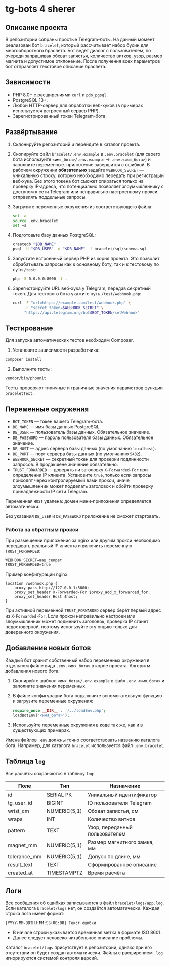 # tg-bots 4 sherer

## Описание проекта

В репозитории собраны простые Telegram-боты. На данный момент реализован
бот `bracelet`, который рассчитывает набор бусин для многооборотного
браслета. Бот ведёт диалог с пользователем, по очереди запрашивая
обхват запястья, количество витков, узор, размер магнита и допустимое
отклонение. После получения всех параметров бот отправляет текстовое
описание браслета.

## Зависимости

- PHP 8.0+ с расширениями `curl` и `pdo_pgsql`.
- PostgreSQL 13+.
- Любой HTTP-сервер для обработки веб-хуков (в примерах используется
  встроенный сервер PHP).
- Зарегистрированный токен Telegram-бота.

## Развёртывание

1. Склонируйте репозиторий и перейдите в каталог проекта.
2. Скопируйте файл `bracelet/.env.example` в `.env.bracelet` (для своего бота используйте `<имя_бота>/.env.example` → `.env.<имя_бота>`) и заполните переменные.
   приложение завершится с ошибкой. В рабочем окружении **обязательно**
   задайте `WEBHOOK_SECRET` — уникальную строку, которую необходимо
   передать при регистрации веб‑хука. Без этого токена бот сможет
   опираться только на проверку IP‑адреса, что потенциально позволяет
   злоумышленнику с доступом к сети Telegram или неправильно
   настроенному прокси отправлять поддельные запросы.
3. Загрузите переменные окружения из соответствующего файла:

   ```bash
   set -a
   source .env.bracelet
   set +a
   ```

4. Подготовьте базу данных PostgreSQL:

   ```bash
   createdb "$DB_NAME"
   psql -U "$DB_USER" -d "$DB_NAME" -f bracelet/sql/schema.sql
   ```

5. Запустите встроенный сервер PHP из корня проекта.
   Это позволит обрабатывать запросы как к основному боту,
   так и к тестовому по пути `/test`:

   ```bash
   php -S 0.0.0.0:8000 -t .
   ```

6. Зарегистрируйте URL веб-хука у Telegram, передав секретный токен.
   Для тестового бота укажите путь `/test/webhook.php`:

   ```bash
   curl -F "url=https://example.com/test/webhook.php" \
        -F "secret_token=$WEBHOOK_SECRET" \
        "https://api.telegram.org/bot$BOT_TOKEN/setWebhook"
   ```

## Тестирование

Для запуска автоматических тестов необходим Composer.

1. Установите зависимости разработчика:

```bash
composer install
```

2. Выполните тесты:

```bash
vendor/bin/phpunit
```

Тесты проверяют типичные и граничные значения параметров функции
`braceletText`.

## Переменные окружения

- `BOT_TOKEN` — токен вашего Telegram-бота.
- `DB_NAME` — имя базы данных PostgreSQL.
- `DB_USER` — пользователь базы данных. Обязательное значение.
- `DB_PASSWORD` — пароль пользователя базы данных. Обязательное значение.
- `DB_HOST` — адрес сервера базы данных (по умолчанию `localhost`).
- `DB_PORT` — порт сервера базы данных (по умолчанию `5432`).
- `WEBHOOK_SECRET` — секретный токен для проверки подлинности запросов.
  В продакшене значение обязательно.
- `TRUST_FORWARDED` — доверять ли заголовку `X-Forwarded-For` при определении
  IP клиента. Установите `true`, только если запросы приходят через
  контролируемый вами прокси, иначе злоумышленник может подделать заголовок
  и обойти проверку принадлежности IP сети Telegram.

Переменная `HOST` удалена: домен мини-приложения определяется автоматически.

Без указания `DB_USER` и `DB_PASSWORD` приложение не сможет стартовать.

### Работа за обратным прокси

При размещении приложения за nginx или другим прокси необходимо передавать
реальный IP клиента и включить переменную `TRUST_FORWARDED`:

```dotenv
WEBHOOK_SECRET=ваш_секрет
TRUST_FORWARDED=true
```

Пример конфигурации nginx:

```nginx
location /webhook.php {
    proxy_pass http://127.0.0.1:8000;
    proxy_set_header X-Forwarded-For $proxy_add_x_forwarded_for;
    proxy_set_header Host $host;
}
```

При активной переменной `TRUST_FORWARDED` сервер берёт первый адрес из
`X-Forwarded-For`. Если прокси неправильно настроен или злоумышленник может
подменить заголовок, проверка IP станет недостоверной, поэтому используйте
эту опцию только для доверенного окружения.

## Добавление новых ботов

Каждый бот хранит собственный набор переменных окружения в отдельном файле вида `.env.<имя_бота>` в корне проекта. Алгоритм добавления нового бота:

1. Скопируйте шаблон `<имя_бота>/.env.example` в файл `.env.<имя_бота>` и заполните значения переменных.
2. В файле конфигурации бота подключите вспомогательную функцию и загрузите переменные окружения:

   ```php
   require_once __DIR__ . '/../loadEnv.php';
   loadBotEnv('<имя_бота>');
   ```

3. Используйте переменные окружения в коде так же, как и в существующих примерах.

Имена файлов `.env` должны точно соответствовать названию каталога бота. Например, для каталога `bracelet` используется файл `.env.bracelet`.

## Таблица `log`

Все расчёты сохраняются в таблицу `log`:

| Поле         | Тип          | Назначение                     |
|--------------|--------------|--------------------------------|
| id           | SERIAL PK    | Уникальный идентификатор       |
| tg_user_id   | BIGINT       | ID пользователя Telegram       |
| wrist_cm     | NUMERIC(5,1) | Обхват запястья, см            |
| wraps        | INT          | Количество витков              |
| pattern      | TEXT         | Узор, переданный пользователем |
| magnet_mm    | NUMERIC(5,1) | Размер магнитного замка, мм    |
| tolerance_mm | NUMERIC(5,1) | Допуск по длине, мм            |
| result_text  | TEXT         | Сформированное описание        |
| created_at   | TIMESTAMPTZ  | Время расчёта                  |

## Логи

Все сообщения об ошибках записываются в файл `bracelet/logs/app.log`.
Если каталога `bracelet/logs` нет, он создаётся автоматически.
Каждая строка лога имеет формат:

```
[YYYY-MM-DDTHH:MM:SS+00:00] Текст ошибки
```

* В начале строки указывается временная метка в формате ISO 8601.
* Далее следует человеко‑читабельное описание проблемы.

Каталог `bracelet/logs` присутствует в репозитории, однако при его
отсутствии он будет создан автоматически. Файлы с расширением `.log`
игнорируются системой контроля версий.
